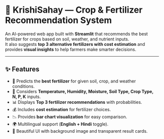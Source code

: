 # 🌾 KrishiSahay — Crop & Fertilizer Recommendation System  

An AI-powered web app built with **Streamlit** that recommends the best fertilizer for crops based on soil, weather, and nutrient inputs.  
It also suggests **top 3 alternative fertilizers with cost estimation** and provides **visual insights** to help farmers make smarter decisions.  

---

## ✨ Features  
- 🌱 Predicts the **best fertilizer** for given soil, crop, and weather conditions.  
- 🧪 Considers **Temperature, Humidity, Moisture, Soil Type, Crop Type, N, P, K** inputs.  
- 📊 Displays **Top 3 fertilizer recommendations** with probabilities.  
- 💰 Includes **cost estimation** for fertilizer choices.  
- 📉 Provides **bar chart visualization** for easy comparison.  
- 🌍 Multilingual support (**English + Hindi** toggle).  
- 🎨 Beautiful UI with background image and transparent result cards.  



